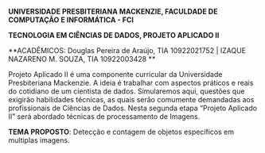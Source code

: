**UNIVERSIDADE PRESBITERIANA MACKENZIE, FACULDADE DE COMPUTAÇÃO E INFORMÁTICA - FCI**

**TECNOLOGIA EM CIÊNCIAS DE DADOS, PROJETO APLICADO II**

**ACADÊMICOS: Douglas Pereira de Araújo, TIA 10922021752 | IZAQUE NAZARENO M. SOUZA, TIA 10922003428 **

Projeto Aplicado II é uma componente curricular da Universidade Presbiteriana Mackenzie. A ideia é trabalhar com aspectos práticos e reais do cotidiano de um cientista de dados. Simularemos aqui, questões que exigirão habilidades técnicas, as quais serão comumente demandadas aos profissionais de Ciências de Dados. Nesta segunda etapa “Projeto Aplicado II” será abordado técnicas de processamento de Imagens.

**TEMA PROPOSTO**: Detecção e contagem de objetos específicos em multiplas imagens. 
